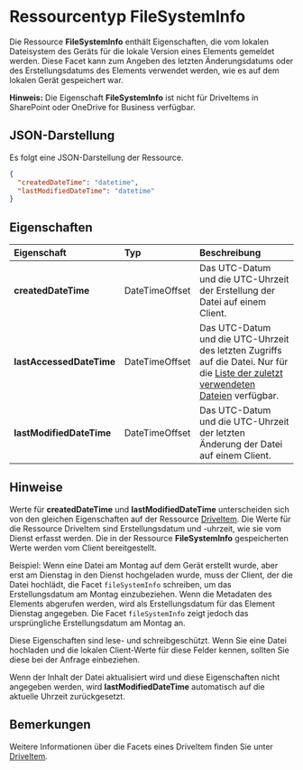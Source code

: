 # <a name="filesysteminfo-resource-type"></a>Ressourcentyp FileSystemInfo

Die Ressource **FileSystemInfo** enthält Eigenschaften, die vom lokalen Dateisystem des Geräts für die lokale Version eines Elements gemeldet werden. Diese Facet kann zum Angeben des letzten Änderungsdatums oder des Erstellungsdatums des Elements verwendet werden, wie es auf dem lokalen Gerät gespeichert war.

**Hinweis:** Die Eigenschaft **FileSystemInfo** ist nicht für DriveItems in SharePoint oder OneDrive for Business verfügbar.

## <a name="json-representation"></a>JSON-Darstellung

Es folgt eine JSON-Darstellung der Ressource.

<!-- {
  "blockType": "resource",
  "optionalProperties": [
    "lastAccessedDateTime"
  ],
  "@odata.type": "microsoft.graph.fileSystemInfo"
}-->

```json
{
  "createdDateTime": "datetime",
  "lastModifiedDateTime": "datetime"
}
```

## <a name="properties"></a>Eigenschaften

| Eigenschaft                 | Typ           | Beschreibung                                                                                                          |
| :----------------------- | :------------- | :------------------------------------------------------------------------------------------------------------------- |
| **createdDateTime**      | DateTimeOffset | Das UTC-Datum und die UTC-Uhrzeit der Erstellung der Datei auf einem Client.                                                              |
| **lastAccessedDateTime** | DateTimeOffset | Das UTC-Datum und die UTC-Uhrzeit des letzten Zugriffs auf die Datei. Nur für die [Liste der zuletzt verwendeten Dateien](../api/drive_recent.md) verfügbar. |
| **lastModifiedDateTime** | DateTimeOffset | Das UTC-Datum und die UTC-Uhrzeit der letzten Änderung der Datei auf einem Client.                                                        |

## <a name="notes"></a>Hinweise

Werte für **createdDateTime** und **lastModifiedDateTime** unterscheiden sich von den gleichen Eigenschaften auf der Ressource [DriveItem](driveitem.md). Die Werte für die Ressource DriveItem sind Erstellungsdatum und -uhrzeit, wie sie vom Dienst erfasst werden. Die in der Ressource **FileSystemInfo** gespeicherten Werte werden vom Client bereitgestellt.

Beispiel: Wenn eine Datei am Montag auf dem Gerät erstellt wurde, aber erst am Dienstag in den Dienst hochgeladen wurde, muss der Client, der die Datei hochlädt, die Facet `fileSystemInfo` schreiben, um das Erstellungsdatum am Montag einzubeziehen. Wenn die Metadaten des Elements abgerufen werden, wird als Erstellungsdatum für das Element Dienstag angegeben. Die Facet `fileSystemInfo` zeigt jedoch das ursprüngliche Erstellungsdatum am Montag an.

Diese Eigenschaften sind lese- und schreibgeschützt. Wenn Sie eine Datei hochladen und die lokalen Client-Werte für diese Felder kennen, sollten Sie diese bei der Anfrage einbeziehen.

Wenn der Inhalt der Datei aktualisiert wird und diese Eigenschaften nicht angegeben werden, wird **lastModifiedDateTime** automatisch auf die aktuelle Uhrzeit zurückgesetzt.

## <a name="remarks"></a>Bemerkungen

Weitere Informationen über die Facets eines DriveItem finden Sie unter [DriveItem](driveitem.md).

<!-- uuid: 8fcb5dbc-d5aa-4681-8e31-b001d5168d79
2015-10-25 14:57:30 UTC -->
<!-- {
  "type": "#page.annotation",
  "description": "fileSystemInfo resource",
  "keywords": "",
  "section": "documentation",
  "tocPath": ""
}-->
